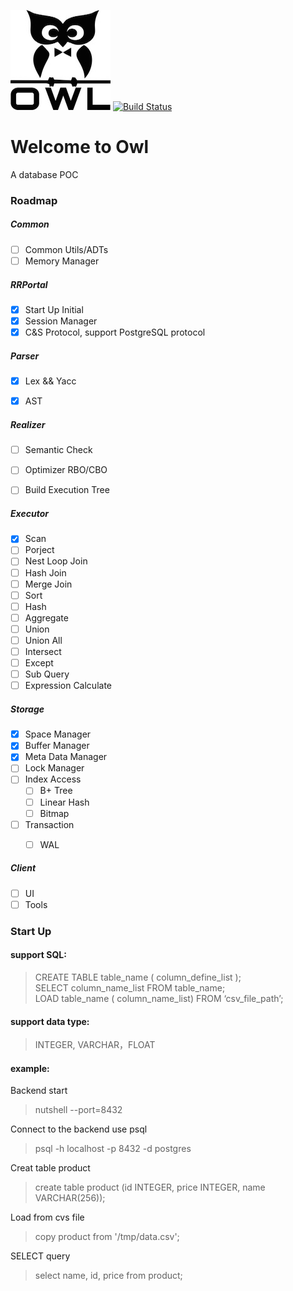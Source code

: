 <img src="doc/owl.jpg" height=160></img>
[![Build Status](https://travis-ci.org/rinfo16/owl.svg?branch=master)](https://travis-ci.org/rinfo16/owl)

# Welcome to Owl

A database POC
 
### __Roadmap__
##### __Common__  
- [ ] Common Utils/ADTs
- [ ] Memory Manager

##### __RRPortal__  
- [x] Start Up Initial
- [x] Session Manager
- [x] C&S Protocol, support PostgreSQL protocol

##### __Parser__  
- [x] Lex && Yacc
- [x] AST


##### __Realizer__  
- [ ] Semantic Check
- [ ] Optimizer RBO/CBO
- [ ] Build Execution Tree


##### __Executor__  
- [x] Scan
- [ ] Porject
- [ ] Nest Loop Join
- [ ] Hash Join
- [ ] Merge Join
- [ ] Sort
- [ ] Hash
- [ ] Aggregate
- [ ] Union
- [ ] Union All
- [ ] Intersect
- [ ] Except
- [ ] Sub Query 
- [ ] Expression Calculate

##### __Storage__  
- [x] Space Manager
- [x] Buffer Manager
- [x] Meta Data Manager
- [ ] Lock Manager
- [ ] Index Access
    - [ ] B+ Tree
    - [ ] Linear Hash
    - [ ] Bitmap
- [ ] Transaction
	- [ ] WAL


##### __Client__  
- [ ] UI
- [ ] Tools

### Start Up  
#### support SQL: 
> CREATE TABLE table_name ( column_define_list );  
> SELECT column_name_list FROM table_name;  
> LOAD table_name ( column_name_list) FROM ‘csv_file_path’;  

#### support data type: 
> INTEGER, VARCHAR，FLOAT

#### example:
Backend start 
> nutshell --port=8432

Connect to the backend use psql 
> psql -h localhost -p 8432 -d postgres

Creat table product 
> create table product (id INTEGER, price INTEGER, name VARCHAR(256));

Load from cvs file 
> copy product from '/tmp/data.csv';

SELECT query 
> select name, id, price from product;
